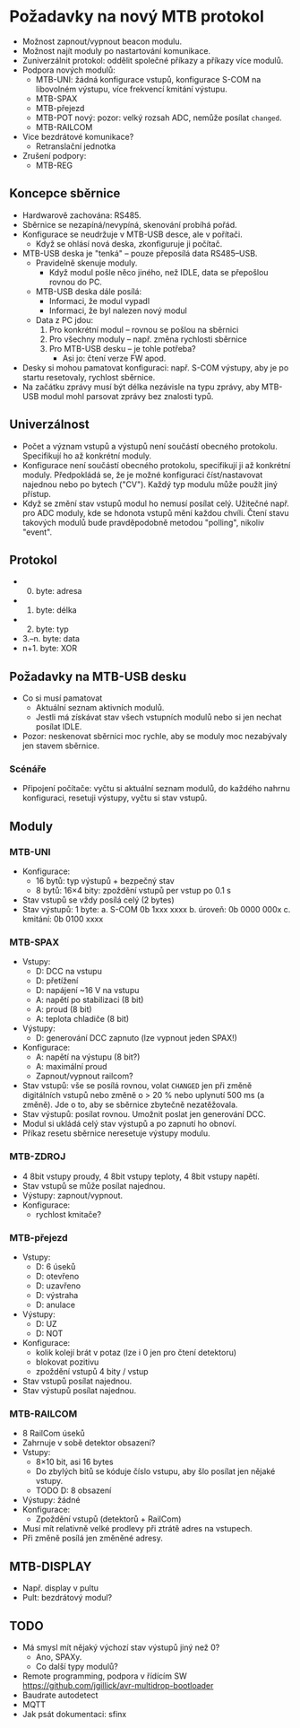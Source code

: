 Požadavky na nový MTB protokol
==============================

* Možnost zapnout/vypnout beacon modulu.
* Možnost najít moduly po nastartování komunikace.
* Zuniverzálnit protokol: oddělit společné příkazy a příkazy více modulů.
* Podpora nových modulů:
  - MTB-UNI: žádná konfigurace vstupů, konfigurace S-COM na libovolném výstupu,
    více frekvencí kmitání výstupu.
  - MTB-SPAX
  - MTB-přejezd
  - MTB-POT nový: pozor: velký rozsah ADC, nemůže posílat `changed`.
  - MTB-RAILCOM
* Vice bezdrátové komunikace?
  - Retranslační jednotka
* Zrušení podpory:
  - MTB-REG

## Koncepce sběrnice

* Hardwarově zachována: RS485.
* Sběrnice se nezapíná/nevypíná, skenování probíhá pořád.
* Konfigurace se neudržuje v MTB-USB desce, ale v pořítači.
   - Když se ohlásí nová deska, zkonfiguruje ji počítač.
* MTB-USB deska je "tenká" – pouze přeposílá data RS485–USB.
   - Pravidelně skenuje moduly.
     * Když modul pošle něco jiného, než IDLE, data se přepošlou rovnou do PC.
   - MTB-USB deska dále posílá:
     - Informaci, že modul vypadl
     - Informaci, že byl nalezen nový modul
   - Data z PC jdou:
     1. Pro konkrétní modul – rovnou se pošlou na sběrnici
     2. Pro všechny moduly – např. změna rychlosti sběrnice
     3. Pro MTB-USB desku – je tohle potřeba?
        - Asi jo: čtení verze FW apod.
* Desky si mohou pamatovat konfiguraci: např. S-COM výstupy, aby je po startu
  resetovaly, rychlost sběrnice.
* Na začátku zprávy musí být délka nezávisle na typu zprávy, aby MTB-USB
  modul mohl parsovat zprávy bez znalosti typů.

## Univerzálnost

* Počet a význam vstupů a výstupů není součástí obecného protokolu. Specifikují
  ho až konkrétní moduly.
* Konfigurace není součástí obecného protokolu, specifikují ji až konkrétní
  moduly. Předpokládá se, že je možné konfiguraci číst/nastavovat najednou nebo
  po bytech ("CV"). Každý typ modulu může použít jiný přístup.
* Když se změní stav vstupů modul ho nemusí posílat celý. Užitečné např. pro
  ADC moduly, kde se hdonota vstupů mění každou chvíli. Čtení stavu takových
  modulů bude pravděpodobně metodou "polling", nikoliv "event".

## Protokol

 * 0. byte: adresa
 * 1. byte: délka
 * 2. byte: typ
 * 3.–n. byte: data
 * n+1. byte: XOR

## Požadavky na MTB-USB desku

 * Co si musí pamatovat
   - Aktuální seznam aktivních modulů.
   - Jestli má získávat stav všech vstupních modulů nebo si jen nechat posílat
     IDLE.
 * Pozor: neskenovat sběrnici moc rychle, aby se moduly moc nezabývaly jen
   stavem sběrnice.

### Scénáře

 * Připojení počítače: vyčtu si aktuální seznam modulů, do každého nahrnu
   konfiguraci, resetuji výstupy, vyčtu si stav vstupů.

## Moduly

### MTB-UNI

 * Konfigurace:
   - 16 bytů: typ výstupů + bezpečný stav
   - 8 bytů: 16×4 bity: zpoždění vstupů per vstup po 0.1 s
 * Stav vstupů se vždy posílá celý (2 bytes)
 * Stav výstupů: 1 byte:
     a. S-COM 0b 1xxx xxxx
     b. úroveň: 0b 0000 000x
     c. kmitání: 0b 0100 xxxx

### MTB-SPAX

 * Vstupy:
   - D: DCC na vstupu
   - D: přetížení
   - D: napájení ~16 V na vstupu
   - A: napětí po stabilizaci (8 bit)
   - A: proud (8 bit)
   - A: teplota chladiče (8 bit)
 * Výstupy:
   - D: generování DCC zapnuto (lze vypnout jeden SPAX!)
 * Konfigurace:
   - A: napětí na výstupu (8 bit?)
   - A: maximální proud
   - Zapnout/vypnout railcom?
 * Stav vstupů: vše se posílá rovnou, volat `CHANGED` jen při změně digitálních
   vstupů nebo změně o > 20 % nebo uplynutí 500 ms (a změně). Jde o to, aby se
   sběrnice zbytečně nezatěžovala.
 * Stav výstupů: posílat rovnou. Umožnit poslat jen generování DCC.
 * Modul si ukládá celý stav výstupů a po zapnutí ho obnoví.
 * Příkaz resetu sběrnice neresetuje výstupy modulu.

### MTB-ZDROJ

 * 4 8bit vstupy proudy, 4 8bit vstupy teploty, 4 8bit vstupy napětí.
 * Stav vstupů se může posílat najednou.
 * Výstupy: zapnout/vypnout.
 * Konfigurace:
   - rychlost kmitače?

### MTB-přejezd

 * Vstupy:
   - D: 6 úseků
   - D: otevřeno
   - D: uzavřeno
   - D: výstraha
   - D: anulace
 * Výstupy:
   - D: UZ
   - D: NOT
 * Konfigurace:
   - kolik kolejí brát v potaz (lze i 0 jen pro čtení detektoru)
   - blokovat pozitivu
   - zpoždění vstupů 4 bity / vstup
 * Stav vstupů posílat najednou.
 * Stav výstupů posílat najednou.

### MTB-RAILCOM

 * 8 RailCom úseků
 * Zahrnuje v sobě detektor obsazení?
 * Vstupy:
   - 8×10 bit, asi 16 bytes
   - Do zbylých bitů se kóduje číslo vstupu, aby šlo posílat jen nějaké vstupy.
   - TODO D: 8 obsazení
 * Výstupy: žádné
 * Konfigurace:
   - Zpoždění vstupů (detektorů + RailCom)
 * Musí mít relativně velké prodlevy při ztrátě adres na vstupech.
 * Při změně posílá jen změněné adresy.

## MTB-DISPLAY

 * Např. display v pultu
 * Pult: bezdrátový modul?

## TODO

 * Má smysl mít nějaký výchozí stav výstupů jiný než 0?
   - Ano, SPAXy.
   - Co další typy modulů?
 * Remote programming, podpora v řídícím SW https://github.com/jgillick/avr-multidrop-bootloader
 * Baudrate autodetect
 * MQTT
 * Jak psát dokumentaci: sfinx
